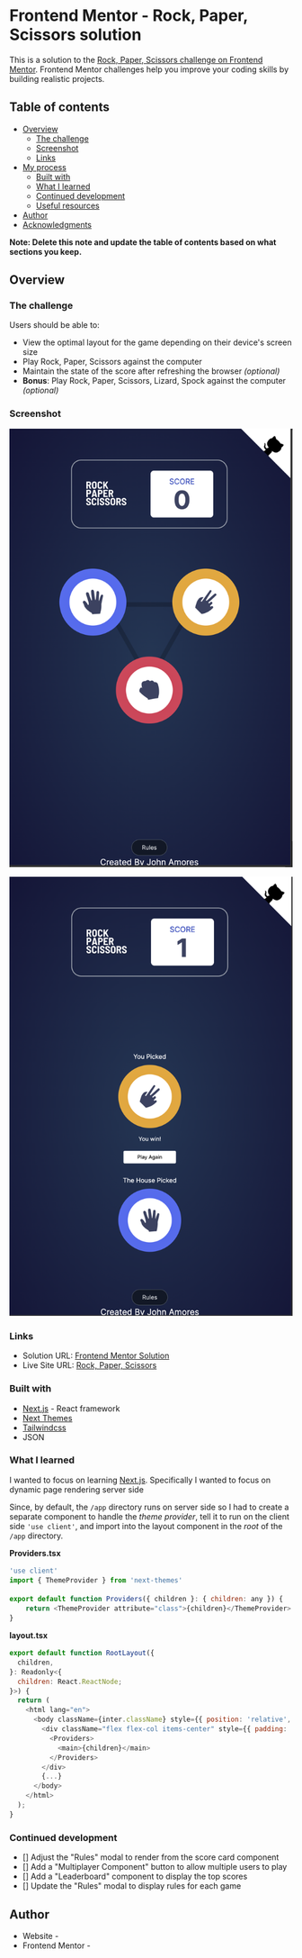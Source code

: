 # Frontend Mentor - Rock, Paper, Scissors solution

This is a solution to the [Rock, Paper, Scissors challenge on Frontend Mentor](https://www.frontendmentor.io/challenges/rock-paper-scissors-game-pTgwgvgH). Frontend Mentor challenges help you improve your coding skills by building realistic projects. 

## Table of contents

- [Overview](#overview)
  - [The challenge](#the-challenge)
  - [Screenshot](#screenshot)
  - [Links](#links)
- [My process](#my-process)
  - [Built with](#built-with)
  - [What I learned](#what-i-learned)
  - [Continued development](#continued-development)
  - [Useful resources](#useful-resources)
- [Author](#author)
- [Acknowledgments](#acknowledgments)

**Note: Delete this note and update the table of contents based on what sections you keep.**

## Overview

### The challenge

Users should be able to:

- View the optimal layout for the game depending on their device's screen size
- Play Rock, Paper, Scissors against the computer
- Maintain the state of the score after refreshing the browser _(optional)_
- **Bonus**: Play Rock, Paper, Scissors, Lizard, Spock against the computer _(optional)_

### Screenshot

![](./public/screenshots/Boardshot.png)

![](./public/screenshots/Gameshot.png)

### Links

-   Solution URL: [Frontend Mentor Solution](https://www.frontendmentor.io/solutions/rock-paper-scissor-game-using-nextjs-ygvHMV1Hgi)
-   Live Site URL: [Rock, Paper, Scissors](https://fm-project-rps.vercel.app)

### Built with

-   [Next.js](https://nextjs.org/) - React framework
-   [Next Themes](https://github.com/pacocoursey/next-themes)
-   [Tailwindcss](https://www.tailwindcss.com)
-   JSON

### What I learned

I wanted to focus on learning [Next.js](https://www.nextjs.org). Specifically I wanted to focus on dynamic page rendering server side

Since, by default, the `/app` directory runs on server side so I had to create a separate component to handle the _theme provider_, tell it to run on the client side `'use client'`, and import into the layout component in the _root_ of the `/app` directory.

**Providers.tsx**

```javascript
'use client'
import { ThemeProvider } from 'next-themes'

export default function Providers({ children }: { children: any }) {
    return <ThemeProvider attribute="class">{children}</ThemeProvider>
}
```

**layout.tsx**

```javascript
export default function RootLayout({
  children,
}: Readonly<{
  children: React.ReactNode;
}>) {
  return (
    <html lang="en">
      <body className={inter.className} style={{ position: 'relative', minHeight: '100vh' }}>
        <div className="flex flex-col items-center" style={{ padding: '20px' }}>
          <Providers>
            <main>{children}</main>
          </Providers>
        </div>
        {...}
      </body>
    </html>
  );
}
```

### Continued development

- [] Adjust the "Rules" modal to render from the score card component
- [] Add a "Multiplayer Component" button to allow multiple users to play
- [] Add a "Leaderboard" component to display the top scores
- [] Update the "Rules" modal to display rules for each game


## Author

-   Website -
-   Frontend Mentor -
